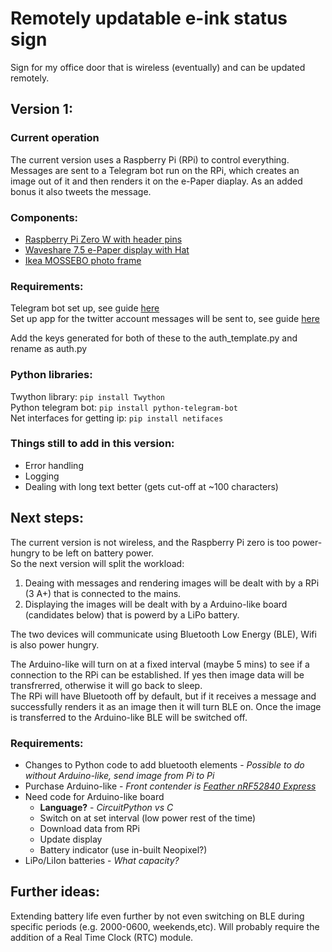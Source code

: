 # Remotely updatable e-ink status sign

Sign for my office door that is wireless (eventually) and can be updated remotely.

## Version 1:

### Current operation

The current version uses a Raspberry Pi (RPi) to control everything.  
Messages are sent to a Telegram bot run on the RPi, which creates an image out of it and then renders it on the e-Paper diaplay. As an added bonus it also tweets the message.  

### Components:

* [Raspberry Pi Zero W with header pins](https://shop.pimoroni.com/products/raspberry-pi-zero-wh-with-pre-soldered-header)
* [Waveshare 7.5 e-Paper display with Hat](https://www.waveshare.com/product/7.5inch-e-paper-hat.htm)
* [Ikea MOSSEBO photo frame](https://www.ikea.com/gb/en/products/decoration/frames-pictures/mossebo-frame-white-stained-oak-effect-art-70303287/)

### Requirements:

Telegram bot set up, see guide [here](https://medium.freecodecamp.org/learn-to-build-your-first-bot-in-telegram-with-python-4c99526765e4)  
Set up app for the twitter account messages will be sent to, see guide [here](https://docs.inboundnow.com/guide/create-twitter-application/)  

Add the keys generated for both of these to the auth_template.py and rename as auth.py

### Python libraries:

Twython library: `pip install Twython`  
Python telegram bot: `pip install python-telegram-bot`  
Net interfaces for getting ip: `pip install netifaces`

### Things still to add in this version:

* Error handling
* Logging
* Dealing with long text better (gets cut-off at ~100 characters)


## Next steps:

The current version is not wireless, and the Raspberry Pi zero is too power-hungry to be left on battery power.  
So the next version will split the workload:

1. Deaing with messages and rendering images will be dealt with by a RPi (3 A+) that is connected to the mains.  
2. Displaying the images will be dealt with by a Arduino-like board (candidates below) that is powerd by a LiPo battery.

The two devices will communicate using Bluetooth Low Energy (BLE), Wifi is also power hungry.

The Arduino-like will turn on at a fixed interval (maybe 5 mins) to see if a connection to the RPi can be established. If yes then image data will be transfrerred, otherwise it will go back to sleep.  
The RPi will have Bluetooth off by default, but if it receives a message and successfully renders it as an image then it will turn BLE on. Once the image is transferred to the Arduino-like BLE will be switched off.

### Requirements:

* Changes to Python code to add bluetooth elements - *Possible to do without Arduino-like, send image from Pi to Pi*  
* Purchase Arduino-like - *Front contender is [Feather nRF52840 Express](https://shop.pimoroni.com/products/adafruit-feather-nrf52840-express)*  
* Need code for Arduino-like board  
  + **Language?** - *CircuitPython vs C*  
  + Switch on at set interval (low power rest of the time)  
  + Download data from RPi  
  + Update display
  + Battery indicator (use in-built Neopixel?)  
* LiPo/LiIon batteries - *What capacity?*  


## Further ideas:

Extending battery life even further by not even switching on BLE during specific periods (e.g. 2000-0600, weekends,etc). Will probably require the addition of a Real Time Clock (RTC) module.  
